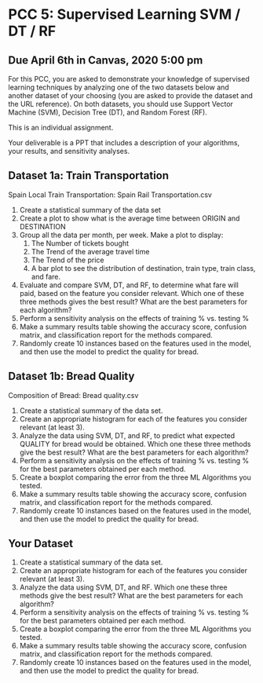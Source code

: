 # PCC 5: Supervised Learning SVM / DT / RF
## Due April 6th in Canvas, 2020 5:00 pm

For this PCC, you are asked to demonstrate your knowledge of supervised learning techniques by analyzing one of the two datasets below and another dataset of your choosing (you are asked to provide the dataset and the URL reference). On both datasets, you should use Support Vector Machine (SVM), Decision Tree (DT), and Random Forest (RF).

This is an individual assignment.

Your deliverable is a PPT that includes a description of your algorithms, your results, and sensitivity analyses.

## Dataset 1a: Train Transportation
Spain Local Train Transportation: Spain Rail Transportation.csv
1.	Create a statistical summary of the data set
2.	Create a plot to show what is the average time between ORIGIN and DESTINATION
3.	Group all the data per month, per week. Make a plot to display:
    1.	The Number of tickets bought
    2.	The Trend of the average travel time 
    3.	The Trend of the price
    4.	A bar plot to see the distribution of destination, train type, train class, and fare.
4.	Evaluate and compare SVM, DT, and RF, to determine what fare will paid, based on the feature you consider relevant. Which one of these three methods gives the best result? What are the best parameters for each algorithm?
5.	Perform a sensitivity analysis on the effects of training % vs. testing %
6.	Make a summary results table showing the accuracy score, confusion matrix, and classification report for the methods compared.
7.	Randomly create 10 instances based on the features used in the model, and then use the model to predict the quality for bread.

## Dataset 1b: Bread Quality
Composition of Bread: Bread quality.csv
1.	Create a statistical summary of the data set.
2.	Create an appropriate histogram for each of the features you consider relevant (at least 3).
3.	Analyze the data using SVM, DT, and RF, to predict what expected QUALITY for bread would be obtained. Which one these three methods give the best result? What are the best parameters for each algorithm?
4.	Perform a sensitivity analysis on the effects of training % vs. testing % for the best parameters obtained per each method.
5.	Create a boxplot comparing the error from the three ML Algorithms you tested.
6.	Make a summary results table showing the accuracy score, confusion matrix, and classification report for the methods compared.
7.	Randomly create 10 instances based on the features used in the model, and then use the model to predict the quality for bread.

## Your Dataset
1.	Create a statistical summary of the data set.
2.	Create an appropriate histogram for each of the features you consider relevant (at least 3).
3.	Analyze the data using SVM, DT, and RF. Which one these three methods give the best result? What are the best parameters for each algorithm?
4.	Perform a sensitivity analysis on the effects of training % vs. testing % for the best parameters obtained per each method.
5.	Create a boxplot comparing the error from the three ML Algorithms you tested.
6.	Make a summary results table showing the accuracy score, confusion matrix, and classification report for the methods compared.
7.	Randomly create 10 instances based on the features used in the model, and then use the model to predict the quality for bread.
